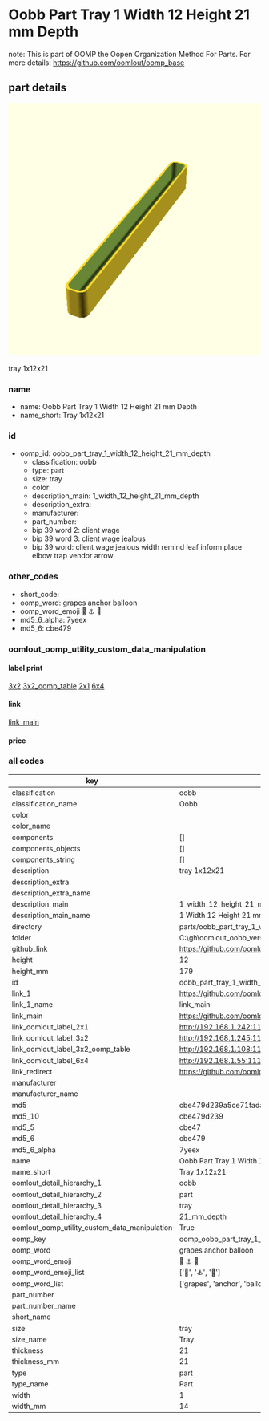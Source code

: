 # Oobb Part Tray 1 Width 12 Height 21 mm Depth  

note: This is part of OOMP the Oopen Organization Method For Parts. For more details: https://github.com/oomlout/oomp_base

##  part details
  

[![](3dpr.png)](3dpr.png)

tray 1x12x21



### name
* name: Oobb Part Tray 1 Width 12 Height 21 mm Depth
* name_short: Tray 1x12x21 
### id
* oomp_id: oobb_part_tray_1_width_12_height_21_mm_depth
  * classification: oobb
  * type: part
  * size: tray
  * color: 
  * description_main: 1_width_12_height_21_mm_depth
  * description_extra: 
  * manufacturer: 
  * part_number: 
  * bip 39 word 2: client wage
  * bip 39 word 3: client wage jealous
  * bip 39 word: client wage jealous width remind leaf inform place elbow trap vendor arrow

### other_codes
* short_code: 
* oomp_word: grapes anchor balloon
* oomp_word_emoji :grapes: :anchor: :balloon:
* md5_6_alpha: 7yeex
* md5_6: cbe479






### oomlout_oomp_utility_custom_data_manipulation
#### label print
[3x2](http://192.168.1.245:1112/?label=oomp%207yeex)
[3x2_oomp_table](http://192.168.1.108:1112/?label=oomp%207yeex)
[2x1](http://192.168.1.242:1112/?label=oomp%207yeex)
[6x4](http://192.168.1.55:1112/?label=oomp%207yeex)    

#### link

[link_main](https://github.com/oomlout/oomlout_oobb_version_4_generated_parts/tree/main/navigation_oomp/oobb/part/tray/1_width_12_height_21_mm_depth/part)                              

#### price







### all codes 
| key | value |  
| --- | --- |  
| classification | oobb |  
| classification_name | Oobb |  
| color |  |  
| color_name |  |  
| components | [] |  
| components_objects | [] |  
| components_string | [] |  
| description | tray 1x12x21 |  
| description_extra |  |  
| description_extra_name |  |  
| description_main | 1_width_12_height_21_mm_depth |  
| description_main_name | 1 Width 12 Height 21 mm Depth |  
| directory | parts/oobb_part_tray_1_width_12_height_21_mm_depth |  
| folder | C:\gh\oomlout_oobb_version_4_generated_parts\parts\oobb_part_tray_1_width_12_height_21_mm_depth |  
| github_link | https://github.com/oomlout/oomlout_oomp_part_src/tree/main/parts/oobb_part_tray_1_width_12_height_21_mm_depth |  
| height | 12 |  
| height_mm | 179 |  
| id | oobb_part_tray_1_width_12_height_21_mm_depth |  
| link_1 | https://github.com/oomlout/oomlout_oobb_version_4_generated_parts/tree/main/navigation_oomp/oobb/part/tray/1_width_12_height_21_mm_depth/part |  
| link_1_name | link_main |  
| link_main | https://github.com/oomlout/oomlout_oobb_version_4_generated_parts/tree/main/navigation_oomp/oobb/part/tray/1_width_12_height_21_mm_depth/part |  
| link_oomlout_label_2x1 | http://192.168.1.242:1112/?label=oomp%207yeex |  
| link_oomlout_label_3x2 | http://192.168.1.245:1112/?label=oomp%207yeex |  
| link_oomlout_label_3x2_oomp_table | http://192.168.1.108:1112/?label=oomp%207yeex |  
| link_oomlout_label_6x4 | http://192.168.1.55:1112/?label=oomp%207yeex |  
| link_redirect | https://github.com/oomlout/oomlout_oobb_version_4_generated_parts/tree/main/parts/oobb_tray_01_12_21 |  
| manufacturer |  |  
| manufacturer_name |  |  
| md5 | cbe479d239a5ce71fadaefacef3d8956 |  
| md5_10 | cbe479d239 |  
| md5_5 | cbe47 |  
| md5_6 | cbe479 |  
| md5_6_alpha | 7yeex |  
| name | Oobb Part Tray 1 Width 12 Height 21 mm Depth |  
| name_short | Tray 1x12x21  |  
| oomlout_detail_hierarchy_1 | oobb |  
| oomlout_detail_hierarchy_2 | part |  
| oomlout_detail_hierarchy_3 | tray |  
| oomlout_detail_hierarchy_4 | 21_mm_depth |  
| oomlout_oomp_utility_custom_data_manipulation | True |  
| oomp_key | oomp_oobb_part_tray_1_width_12_height_21_mm_depth |  
| oomp_word | grapes anchor balloon |  
| oomp_word_emoji | :grapes: :anchor: :balloon: |  
| oomp_word_emoji_list | [':grapes:', ':anchor:', ':balloon:'] |  
| oomp_word_list | ['grapes', 'anchor', 'balloon'] |  
| part_number |  |  
| part_number_name |  |  
| short_name |  |  
| size | tray |  
| size_name | Tray |  
| thickness | 21 |  
| thickness_mm | 21 |  
| type | part |  
| type_name | Part |  
| width | 1 |  
| width_mm | 14 |  
